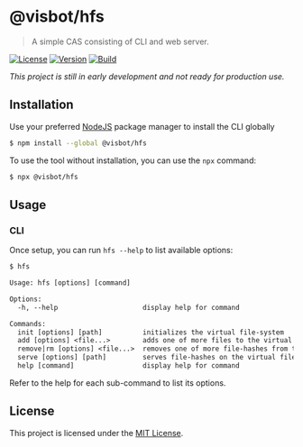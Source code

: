 # @visbot/hfs

> A simple CAS consisting of CLI and web server.

[![License](https://img.shields.io/github/license/visbot/hfs?color=blue&style=for-the-badge)](https://github.com/visbot/hfs/blob/main/LICENSE)
[![Version](https://img.shields.io/npm/v/@visbot/hfs?style=for-the-badge)](https://www.npmjs.org/package/@visbot/hfs)
[![Build](https://img.shields.io/github/actions/workflow/status/visbot/hfs/default.yml?style=for-the-badge)](https://github.com/visbot/hfs/actions)

*This project is still in early development and not ready for production use.*

## Installation

Use your preferred [NodeJS](https://nodejs.org) package manager to install the CLI globally

```sh
$ npm install --global @visbot/hfs
```

To use the tool without installation, you can use the `npx` command:

```sh
$ npx @visbot/hfs
```

## Usage

### CLI

Once setup, you can run `hfs --help` to list available options:

```txt
$ hfs

Usage: hfs [options] [command]

Options:
  -h, --help                     display help for command

Commands:
  init [options] [path]          initializes the virtual file-system
  add [options] <file...>        adds one of more files to the virtual file-system
  remove|rm [options] <file...>  removes one of more file-hashes from the virtual file-system
  serve [options] [path]         serves file-hashes on the virtual file-system
  help [command]                 display help for command
```

Refer to the help for each sub-command to list its options.

## License

This project is licensed under the [MIT License](LICENSE).
